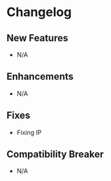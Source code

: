 # Changelog

## New Features

 - N/A

## Enhancements

 - N/A

## Fixes

 - Fixing IP

## Compatibility Breaker

 - N/A
